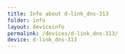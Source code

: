 ```yaml
---
title: Info about d-link_dns-313
folder: info
layout: deviceinfo
permalink: /devices/d-link_dns-313/
device: d-link_dns-313
---
```

